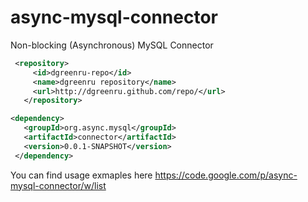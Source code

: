 async-mysql-connector
=====================

Non-blocking (Asynchronous) MySQL Connector

```XML
 <repository>
     <id>dgreenru-repo</id>
     <name>dgreenru repository</name>
     <url>http://dgreenru.github.com/repo/</url>
   </repository>
```

```XML
<dependency>
   <groupId>org.async.mysql</groupId>
   <artifactId>connector</artifactId>
   <version>0.0.1-SNAPSHOT</version>
 </dependency> 
```

You can find usage exmaples here 
https://code.google.com/p/async-mysql-connector/w/list
